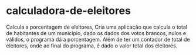 # calculadora-de-eleitores
Calcula a porcentagem de eleitores, 
Cria uma aplicação que calcula o total de habitantes de um municipio, dado os dados dos votos brancos, nulos e válidos, o programa dá a porcentagem.
Além de ter um contador de total de eleitores, onde ao final do programa, é dado  o valor total dos eleitores.
